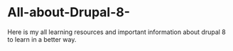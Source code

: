 # All-about-Drupal-8-
Here is my all learning resources and important information about drupal 8 to learn in a better way.
